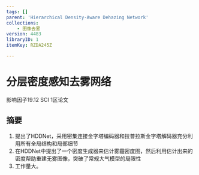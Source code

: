 ```yaml
---
tags: []
parent: 'Hierarchical Density-Aware Dehazing Network'
collections:
    - 图像去雾
version: 4483
libraryID: 1
itemKey: RZDA245Z

---
```

# 分层密度感知去雾网络

影响因子19.12 SCI 1区论文

## 摘要

1.  提出了HDDNet，采用密集连接金字塔编码器和拉普拉斯金字塔解码器充分利用所有全局结构和局部细节
2.  在HDDNet中提出了一个密度生成器来估计雾霾密度图，然后利用估计出来的密度帮助重建无雾图像，突破了常规大气模型的局限性
3.  工作量大。
